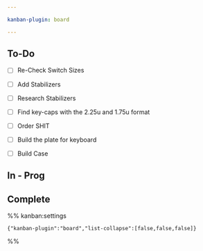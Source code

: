 ```yaml
---

kanban-plugin: board

---
```


## To-Do

- [ ] Re-Check Switch Sizes
- [ ] Add Stabilizers
- [ ] Research Stabilizers
- [ ] Find key-caps with the 2.25u and 1.75u format
- [ ] Order SHIT
- [ ] Build the plate for keyboard
- [ ] Build Case


## In - Prog



## Complete





%% kanban:settings
```
{"kanban-plugin":"board","list-collapse":[false,false,false]}
```
%%